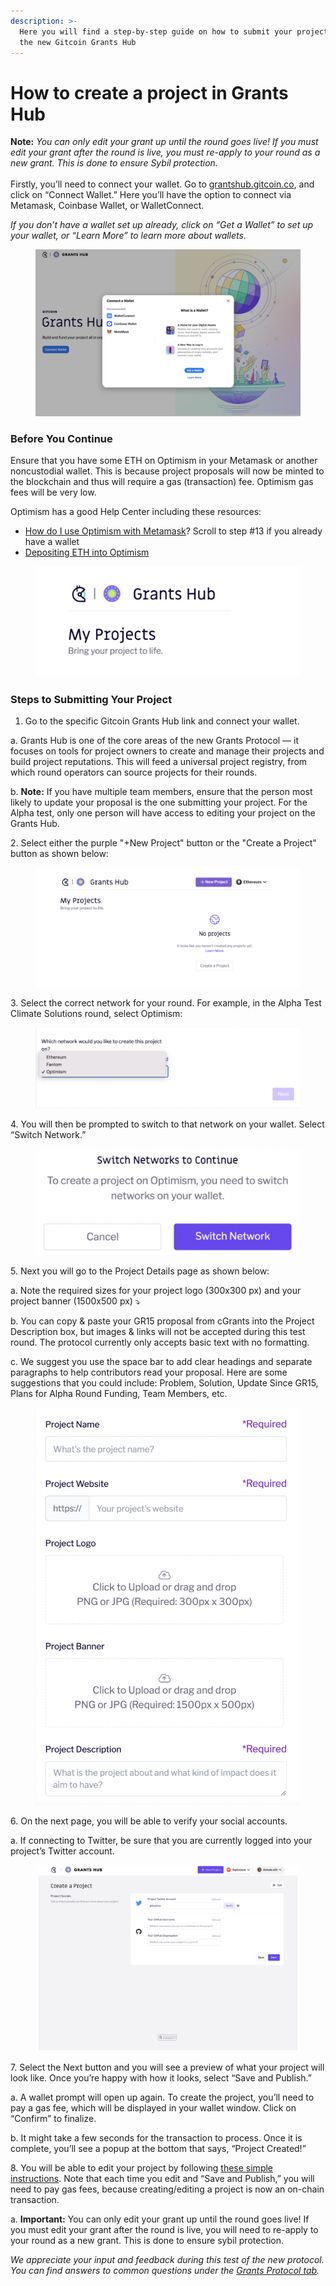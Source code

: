 ```yaml
---
description: >-
  Here you will find a step-by-step guide on how to submit your project using
  the new Gitcoin Grants Hub
---
```


# How to create a project in Grants Hub

**Note:** _You can only edit your grant up until the round goes live! If you must edit your grant after the round is live, you must re-apply to your round as a new grant. This is done to ensure Sybil protection._\
\
Firstly, you’ll need to connect your wallet. Go to [grantshub.gitcoin.co](https://grantshub.gitcoin.co/), and click on “Connect Wallet.” Here you’ll have the option to connect via Metamask, Coinbase Wallet, or WalletConnect.

_If you don’t have a wallet set up already, click on “Get a Wallet” to set up your wallet, or “Learn More” to learn more about wallets._

<figure><img src="../.gitbook/assets/Screen Shot 2023-01-02 at 21.10.43.png" alt=""><figcaption></figcaption></figure>

### Before You Continue

Ensure that you have some ETH on Optimism in your Metamask or another noncustodial wallet. This is because project proposals will now be minted to the blockchain and thus will require a gas (transaction) fee. Optimism gas fees will be very low.

Optimism has a good Help Center including these resources:&#x20;

* [How do I use Optimism with Metamask](https://help.optimism.io/hc/en-us/articles/6223777057179-How-do-I-use-Optimism-with-MetaMask-)? Scroll to step #13 if you already have a wallet
* [Depositing ETH into Optimism](https://help.optimism.io/hc/en-us/articles/5779675996187)

<figure><img src="../.gitbook/assets/Screen Shot 2023-01-02 at 21.11.34.png" alt=""><figcaption></figcaption></figure>

### Steps to Submitting Your Project&#x20;

1. Go to the specific Gitcoin Grants Hub link and connect your wallet.

&#x20; a. Grants Hub is one of the core areas of the new Grants Protocol — it focuses on tools for project owners to create and manage their projects and build project reputations. This will feed a universal project registry, from which round operators can source projects for their rounds.

&#x20; b. **Note:** If you have multiple team members, ensure that the person most likely to update your proposal is the one submitting your project. For the Alpha test, only one person will have access to editing your project on the Grants Hub.&#x20;

&#x20; 2\.   Select either the purple "+New Project" button or the "Create a Project" button as shown below:

<figure><img src="../.gitbook/assets/Screen Shot 2023-01-02 at 21.05.39.png" alt=""><figcaption></figcaption></figure>

3\. Select the correct network for your round. For example, in the Alpha Test Climate Solutions round, select Optimism:

<figure><img src="../.gitbook/assets/Screen Shot 2023-01-02 at 21.15.44.png" alt=""><figcaption></figcaption></figure>

4\. You will then be prompted to switch to that network on your wallet. Select “Switch Network.”

<figure><img src="../.gitbook/assets/Screen Shot 2023-01-02 at 21.17.05.png" alt=""><figcaption></figcaption></figure>

5\. Next you will go to the Project Details page as shown below:

&#x20; a. Note the required sizes for your project logo (300x300 px) and your project banner (1500x500 px)  ⤵️

&#x20; b. You can copy & paste your GR15 proposal from cGrants into the Project Description box, but images & links will not be accepted during this test round. The protocol currently only accepts basic text with no formatting.&#x20;

&#x20; c. We suggest you use the space bar to add clear headings and separate paragraphs to help contributors read your proposal. Here are some suggestions that you could include: Problem, Solution, Update Since GR15, Plans for Alpha Round Funding, Team Members, etc.

<figure><img src="../.gitbook/assets/Screen Shot 2023-01-02 at 21.18.47.png" alt=""><figcaption></figcaption></figure>

6\. On the next page, you will be able to verify your social accounts.&#x20;

&#x20; a. If connecting to Twitter, be sure that you are currently logged into your project’s Twitter account.

<figure><img src="../.gitbook/assets/Screen Shot 2023-01-02 at 21.19.52.png" alt=""><figcaption></figcaption></figure>

7\. Select the Next button and you will see a preview of what your project will look like. Once you’re happy with how it looks, select “Save and Publish.”&#x20;

&#x20; a. A wallet prompt will open up again. To create the project, you’ll need to pay a gas fee, which will be displayed in your wallet window. Click on “Confirm” to finalize.

&#x20; b. It might take a few seconds for the transaction to process. Once it is complete, you’ll see a popup at the bottom that says, “Project Created!”

8\. You will be able to edit your project by following [these simple instructions](https://support.gitcoin.co/gitcoin-knowledge-base/gitcoin-grants-protocol/edit-your-project-in-grants-hub). Note that each time you edit and “Save and Publish,” you will need to pay gas fees, because creating/editing a project is now an on-chain transaction.&#x20;

&#x20; a. **Important:** You can only edit your grant up until the round goes live! If you must edit your grant after the round is live, you will need to re-apply to your round as a new grant. This is done to ensure sybil protection.

_We appreciate your input and feedback during this test of the new protocol. You can find answers to common questions under the_ [_Grants Protocol tab_](https://support.gitcoin.co/gitcoin-knowledge-base/gitcoin-grants-protocol/what-is-grants-hub)_._
